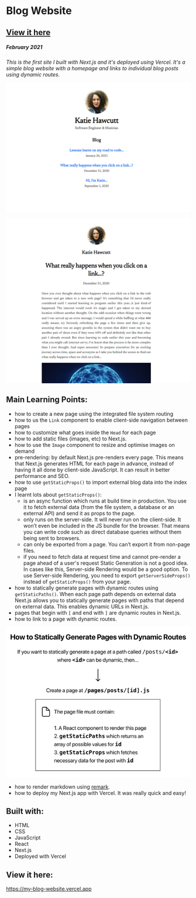 # Blog Website

## [View it here](https://my-blog-website.vercel.app/)

##### February 2021

_This is the first site I built with Next.js and it's deployed using Vercel. It's a simple blog website with a homepage and links to individual blog posts using dynamic routes._

![Blog homepage](./public/images/home-screenshot.png)

![Blog article page](./public/images/blog-screenshot.png)

## Main Learning Points:

- how to create a new page using the integrated file system routing
- how to us the `Link` component to enable client-side navigation between pages
- how to customize what goes inside the `Head` for each page
- how to add static files (images, etc) to Next.js.
- how to use the `Image` component to resize and optimise images on demand
- pre-rendering: by default Next.js pre-renders every page. This means that Next.js generates HTML for each page in advance, instead of having it all done by client-side JavaScript. It can result in better performance and SEO.
- how to use `getStaticProps()` to import external blog data into the index page
- I learnt lots about `getStaticProps()`:
  - is an async function which runs at build time in production. You use it to fetch external data (from the file system, a database or an external API) and send it as props to the page.
  - only runs on the server-side. It will never run on the client-side. It won’t even be included in the JS bundle for the browser. That means you can write code such as direct database queries without them being sent to browsers.
  - can only be exported from a page. You can’t export it from non-page files.
  - if you need to fetch data at request time and cannot pre-render a page ahead of a user's request Static Generation is not a good idea. In cases like this, Server-side Rendering would be a good option. To use Server-side Rendering, you need to export `getServerSideProps()` instead of `getStaticProps()` from your page.
- how to statically generate pages with dynamic routes using `getStaticPaths()`. When each page path depends on external data Next.js allows you to statically generate pages with paths that depend on external data. This enables dynamic URLs in Next.js.
- pages that begin with `[` and end with `]` are dynamic routes in Next.js.
- how to link to a page with dynamic routes.

![Useful picture explaining how to generate dynamic routes](./public/images/dynamic-routes.png)

- how to render markdown using [remark](https://github.com/remarkjs/remark).
- how to deploy my Next.js app with Vercel. It was really quick and easy!

## Built with:

- HTML
- CSS
- JavaScript
- React
- Next.js
- Deployed with Vercel

## View it here:

https://my-blog-website.vercel.app
